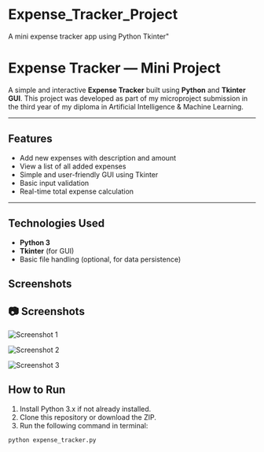 # Expense_Tracker_Project
A mini expense tracker app using Python Tkinter"
#  Expense Tracker — Mini Project

A simple and interactive **Expense Tracker** built using **Python** and **Tkinter GUI**. This project was developed as part of my microproject submission in the third year of my diploma in Artificial Intelligence & Machine Learning.

---

##  Features

- Add new expenses with description and amount
- View a list of all added expenses
- Simple and user-friendly GUI using Tkinter
- Basic input validation
- Real-time total expense calculation

---

##  Technologies Used

- **Python 3**
- **Tkinter** (for GUI)
- Basic file handling (optional, for data persistence)

## Screenshots
## 📷 Screenshots

![Screenshot 1](https://github.com/user-attachments/assets/2af60ee2-edc8-42a1-8d47-7ac8ab3b39a2)

![Screenshot 2](https://github.com/user-attachments/assets/50ac2290-53d5-418c-9f32-e8aa6a97fa60)

![Screenshot 3](https://github.com/user-attachments/assets/c40cce02-6c25-4db9-95ef-be1396573d51)



##  How to Run

1. Install Python 3.x if not already installed.
2. Clone this repository or download the ZIP.
3. Run the following command in terminal:

```bash
python expense_tracker.py

